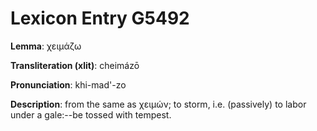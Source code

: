 # Lexicon Entry G5492

**Lemma**: χειμάζω

**Transliteration (xlit)**: cheimázō

**Pronunciation**: khi-mad'-zo

**Description**:
from the same as χειμών; to storm, i.e. (passively) to labor under a gale:--be tossed with tempest.
